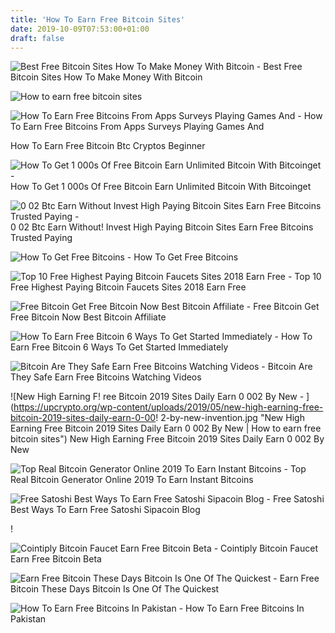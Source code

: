 ```yaml
---
title: 'How To Earn Free Bitcoin Sites'
date: 2019-10-09T07:53:00+01:00
draft: false
---
```


![Best Free Bitcoin Sites How To Make Money With Bitcoin - ](https://www.bytesin.com/wp-content/uploads/2018/08/btc-earning-sites.jpg "Best Free Bitcoin Sites How To Make Money With Bitcoin | How to earn free bitcoin sites") Best Free Bitcoin Sites How To Make Money With Bitcoin

![How to earn free bitcoin sites](https://cdn.cloudbet.com/images/Blog/Bitcoin-101/Cointiply-Earn-Free-Crypto.png "How to earn free bitcoin sites") 

![How To Earn Free Bitcoins From Apps Surveys Playing Games And - ](https://www.techaccent.com/wp-content/uploads/2017/01/earn-free-bitcoin-by-ad-bitmaker.png "How To Earn Free Bitcoins From Apps Surveys Playing Games And | How to earn free bitcoin sites") How To Earn Free Bitcoins From Apps Surveys Playing Games And

How To Earn Free Bitcoin Btc Cryptos Beginner

![How To Get 1 000s Of Free Bitcoin Earn Unlimited Bitcoin With Bitcoinget - ](https://i.ytimg.com/vi/c6Df6KPJZ4A/maxresdefault.jpg "How To Get 1 000s Of Free Bitcoin Earn Unlimited Bitcoin With Bitcoinget | How to earn free bitcoin sites") How To Get 1 000s Of Free Bitcoin Earn Unlimited Bitcoin With Bitcoinget

![0 02 Btc Earn Without Invest High Paying Bitcoin Sites Earn Free Bitcoins Trusted Paying - ](https://i.ytimg.com/vi/7rRXHb_doNQ/hqdefault.jpg "0 02 Btc Earn Without Invest High Paying Bitcoin Sites Earn Free Bitcoins Trusted Payi!   ng | How to earn free bitcoin sites") 0 02 Btc Earn Without! Invest High Paying Bitcoin Sites Earn Free Bitcoins Trusted Paying

![How To Get Free Bitcoins - ](https://marketermatt.com/wp-content/uploads/2017/12/free-bitcoin.png "How To Get Free Bitcoins | How to earn free bitcoin sites") How To Get Free Bitcoins

![Top 10 Free Highest Paying Bitcoin Faucets Sites 2018 Earn Free - ](https://theincomehacks.com/wp-content/uploads/2018/05/High-paying-bitcoin-faucets.png "Top 10 Free Highest Paying Bitcoin Faucets Sites 2018 Earn Free | How to earn free bitcoin sites") Top 10 Free Highest Paying Bitcoin Faucets Sites 2018 Earn Free

![Free Bitcoin Get Free Bitcoin Now Best Bitcoin Affiliate - ](https://cryptosuperhero.com/wp-content/uploads/2018/02/free-bitcoin-signup-coinbase-get-free-bitcoin-now-300x300.png "Free Bitcoin G!   et Free Bitcoin Now Best Bitcoin Affiliate | How to earn free bitcoin sites") Free Bitcoin Get Free Bitcoin Now Best Bitcoin Affiliate

![How To Earn Free Bitcoin 6 Ways To Get Started Immediately - ](https://cryptocoinspy.com/wp-content/uploads/2019/02/colorful-bitcoin-1.jpg "How To Earn Free Bitcoin 6 Ways To Get Started Immediately | How to earn free bitcoin sites") How To Earn Free Bitcoin 6 Ways To Get Started Immediately

![Bitcoin Are They Safe Earn Free Bitcoins Watching Videos - ](https://i.ytimg.com/vi/dSqUn1yJmqo/maxresdefault.jpg "Bitcoin Are They Safe Earn Free Bitcoins Watching Videos | How to earn free bitcoin sites") Bitcoin Are They Safe Earn Free Bitcoins Watching Videos

![New High Earning F!   ree Bitcoin 2019 Sites Daily Earn 0 002 By New - ](https://upcrypto.org/wp-content/uploads/2019/05/new-high-earning-free-bitcoin-2019-sites-daily-earn-0-00!   2-by-new-invention.jpg "New High Earning Free Bitcoin 2019 Sites Daily Earn 0 002 By New | How to earn free bitcoin sites") New High Earning Free Bitcoin 2019 Sites Daily Earn 0 002 By New

![Top Real Bitcoin Generator Online 2019 To Earn Instant Bitcoins - ](https://coinscribble.com/wp-content/uploads/2019/02/90PEi3y.png "Top Real Bitcoin Generator Online 2019 To Earn Instant Bitcoins | How to earn free bitcoin sites") Top Real Bitcoin Generator Online 2019 To Earn Instant Bitcoins

![Free Satoshi Best Ways To Earn Free Satoshi Sipacoin Blog - ](http://blog.sipacoin.com/wp-content/uploads/2017/11/Get-Free-bitcoins-1024x576.jpg "Free Satoshi Best Ways To Earn Free Satoshi Sipacoin Blog | How to earn free bitcoin sites") Free Satoshi Best Ways To Earn Free Satoshi Sipacoin Blog

!

![Cointiply Bitcoin Faucet Earn Free Bitcoin Beta - ](https://cointiply.com/img/bg/mockup1.png "Cointiply Bitcoin Faucet Earn Free Bitcoin Beta | How to earn free bitcoin sites") Cointiply Bitcoin Faucet Earn Free Bitcoin Beta

![Earn Free Bitcoin These Days Bitcoin Is One Of The Quickest - ](https://www.akeentech.com/wp-content/uploads/2018/03/How-to-earn-free-bitcoin.jpg "Earn Free Bitcoin These Days Bitcoin Is One Of The Quickest | How to earn free bitcoin sites") Earn Free Bitcoin These Days Bitcoin Is One Of The Quickest

![How To Earn Free Bitcoins In Pakistan - ](https://2.bp.blogspot.com/-VaY5qnPxKzY/XKY-F2f0kdI/AAAAAAAAQ9c/3SMLjtXoFc8neazcJTajpg77t0uhWyDnQCLcBGAs/s1600/How%2Bto%2Bearn%2Bfree%2BBitcoins%2Bin%2BPakistan.png "How To Earn Free Bitcoins In Pakistan | How to!    earn free bitcoin sites") How To Earn Free Bitcoins In Pakistan